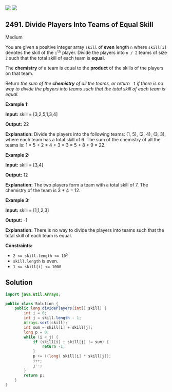 [![](https://img.shields.io/github/stars/javadev/LeetCode-in-Java?label=Stars&style=flat-square)](https://github.com/javadev/LeetCode-in-Java)
[![](https://img.shields.io/github/forks/javadev/LeetCode-in-Java?label=Fork%20me%20on%20GitHub%20&style=flat-square)](https://github.com/javadev/LeetCode-in-Java/fork)

## 2491\. Divide Players Into Teams of Equal Skill

Medium

You are given a positive integer array `skill` of **even** length `n` where `skill[i]` denotes the skill of the <code>i<sup>th</sup></code> player. Divide the players into `n / 2` teams of size `2` such that the total skill of each team is **equal**.

The **chemistry** of a team is equal to the **product** of the skills of the players on that team.

Return _the sum of the **chemistry** of all the teams, or return_ `-1` _if there is no way to divide the players into teams such that the total skill of each team is equal._

**Example 1:**

**Input:** skill = [3,2,5,1,3,4]

**Output:** 22

**Explanation:** Divide the players into the following teams: (1, 5), (2, 4), (3, 3), where each team has a total skill of 6. The sum of the chemistry of all the teams is: 1 \* 5 + 2 \* 4 + 3 \* 3 = 5 + 8 + 9 = 22.

**Example 2:**

**Input:** skill = [3,4]

**Output:** 12

**Explanation:** The two players form a team with a total skill of 7. The chemistry of the team is 3 \* 4 = 12.

**Example 3:**

**Input:** skill = [1,1,2,3]

**Output:** -1

**Explanation:** There is no way to divide the players into teams such that the total skill of each team is equal.

**Constraints:**

*   <code>2 <= skill.length <= 10<sup>5</sup></code>
*   `skill.length` is even.
*   `1 <= skill[i] <= 1000`

## Solution

```java
import java.util.Arrays;

public class Solution {
    public long dividePlayers(int[] skill) {
        int i = 0;
        int j = skill.length - 1;
        Arrays.sort(skill);
        int sum = skill[i] + skill[j];
        long p = 0;
        while (i < j) {
            if (skill[i] + skill[j] != sum) {
                return -1;
            }
            p += ((long) skill[i] * skill[j]);
            i++;
            j--;
        }
        return p;
    }
}
```